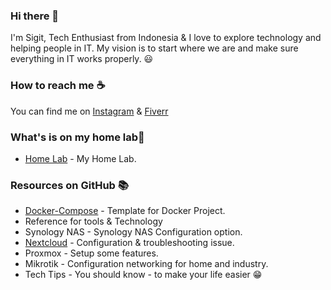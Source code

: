 ### Hi there 👋

I'm Sigit, Tech Enthusiast from Indonesia & I love to explore technology and helping people in IT. 
My vision is to start where we are and make sure everything in IT works properly. 😃 

### How to reach me ☕
You can find me on [Instagram](https://www.instagram.com/geek.shift/) & [Fiverr](https://www.fiverr.com/sigitkusuma606)

### What's is on my home lab🏡
- [Home Lab](https://homer.geekshift.site) - My Home Lab.

### Resources on GitHub 📚
- [Docker-Compose](https://github.com/sigitkusuma/home-lab/tree/main/Docker-Compose) - Template for Docker Project.
- Reference for tools & Technology
- Synology NAS - Synology NAS Configuration option.
- [Nextcloud](https://github.com/sigitkusuma/nextcloud) - Configuration & troubleshooting issue.
- Proxmox - Setup some features.
- Mikrotik - Configuration networking for home and industry.
- Tech Tips - You should know - to make your life easier 😁

<!--
### Specialities
<details>
<summary>My top Expertice</summary>

| Rank | Tech |
|-----:|-----------|
|     1| Synology NAS|
|     2| Nextcloud|
|     3| Mikrotik|

</details>
**sigitkusuma/sigitkusuma** is a ✨ _special_ ✨ repository because its `README.md` (this file) appears on your GitHub profile.

Here are some ideas to get you started:

- 🔭 I’m currently working on ...
- 🌱 I’m currently learning ...
- 👯 I’m looking to collaborate on ...
- 🤔 I’m looking for help with ...
- 💬 Ask me about ...
- 📫 How to reach me: ...
- 😄 Pronouns: ...
- ⚡ Fun fact: ...
-->
